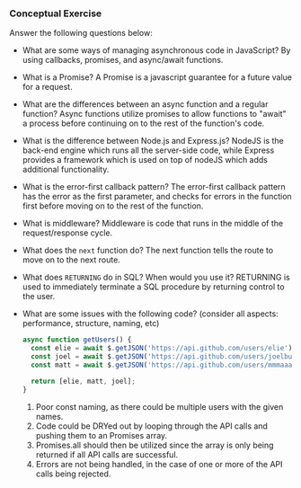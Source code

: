 ### Conceptual Exercise

Answer the following questions below:

- What are some ways of managing asynchronous code in JavaScript?
  By using callbacks, promises, and async/await functions.

- What is a Promise?
  A Promise is a javascript guarantee for a future value for a request.

- What are the differences between an async function and a regular function?
  Async functions utilize promises to allow functions to "await" a process before continuing on to the rest of the function's code.

- What is the difference between Node.js and Express.js?
  NodeJS is the back-end engine which runs all the server-side code, while Express provides a framework which is used on top of nodeJS which adds additional functionality.

- What is the error-first callback pattern?
  The error-first callback pattern has the error as the first parameter, and checks for errors in the function first before moving on to the rest of the function.

- What is middleware?
  Middleware is code that runs in the middle of the request/response cycle.

- What does the `next` function do?
  The next function tells the route to move on to the next route.

- What does `RETURNING` do in SQL? When would you use it?
  RETURNING is used to immediately terminate a SQL procedure by returning control to the user.

- What are some issues with the following code? (consider all aspects: performance, structure, naming, etc)

  ```js
  async function getUsers() {
    const elie = await $.getJSON('https://api.github.com/users/elie');
    const joel = await $.getJSON('https://api.github.com/users/joelburton');
    const matt = await $.getJSON('https://api.github.com/users/mmmaaatttttt');

    return [elie, matt, joel];
  }
  ```
  1) Poor const naming, as there could be multiple users with the given names.
  2) Code could be DRYed out by looping through the API calls and pushing them to an Promises array.
  3) Promises.all should then be utilized since the array is only being returned if all API calls are successful.
  4) Errors are not being handled, in the case of one or more of the API calls being rejected.